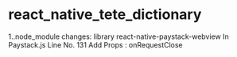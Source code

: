 # react_native_tete_dictionary

1..node_module changes:
library react-native-paystack-webview 
In Paystack.js
Line No. 131 
Add Props : onRequestClose 